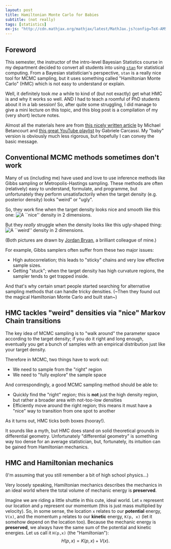 ```yaml
---
layout: post
title: Hamiltonian Monte Carlo for Babies
subtitle: (not really)
tags: [statistics]
ex-js: "http://cdn.mathjax.org/mathjax/latest/MathJax.js?config=TeX-AMS-MML_HTMLorMML"
---
```


## Foreword

This semester, the instructor of the intro-level Bayesian Statistics course in my department decided to convert all students 
into using [`stan`](https://mc-stan.org/) for statistical computing. From a Bayesian statistician's perspective, `stan` is a 
really nice tool for MCMC sampling, but it uses something called "Hamiltonian Monte Carlo" (HMC) which is not easy to 
understand or explain.

Well, it definitely took *me* a while to kind of (but not exactly) get what HMC is and why it works so well. AND I had to 
teach a roomful of PhD students about it in a lab session! So, after quite some struggling, I did manage to give a mini 
lecture on this topic, and this blog post is a compilation of my (very short) lecture notes.

Almost all the materials here are from [this nicely written article](https://arxiv.org/abs/1701.02434) by Michael Betancourt and 
[this great YouTube playlist](https://youtu.be/FGQddvjP19w) by Gabriele Carcassi. My "baby" version is obviously much less 
rigorous, but hopefully I can convey the basic message. 

## Conventional MCMC methods sometimes don't work
Many of us (including me) have used and love to use inference methods like Gibbs sampling or Metropolis-Hastings sampling.
These methods are often (relatively) easy to understand, formulate, and programme, but unfortunately they perform unsatisfactorily
when the target density (e.g. posterior density) looks "weird" or "ugly".

So, they work fine when the target density looks nice and smooth like this one:
![A ``nice'' density in 2 dimensions.](https://fanbuduke17.github.io/img/Nice_density.jpeg)

But they *really* struggle when the density looks like this ugly-shaped thing: 
![A ``weird'' density in 2 dimensions.](https://fanbuduke17.github.io/img/Nice_density.jpeg)

(Both pictures are drawn by [Jordan Bryan](https://j-g-b.github.io/), a brilliant colleague of mine.)

For example, Gibbs samplers often suffer from these two major issues:

* High autocorrelation; this leads to "sticky" chains and very low effective sample sizes.
* Getting "stuck"; when the target density has high curvature regions, the sampler tends to get trapped inside.

And that's why certain smart people started searching for alternative sampling methods that can handle tricky densities. 
(~Then they found out the magical Hamiltonian Monte Carlo and built stan~)

## HMC tackles "weird" densities via "nice" Markov Chain transitions

The key idea of MCMC sampling is to "walk around" the parameter space according to the target density; if you do it right and 
long enough, eventually you get a bunch of samples with an empirical distribution just like your target density.

Therefore in MCMC, two things have to work out:
* We need to sample from the "right" region
* We need to "fully explore" the sample space

And correspondingly, a good MCMC sampling method should be able to:
* Quickly find the "right" region; this is **not** just the high density region, but rather a broader area with not-too-low densities
* Efficiently move around the right region; this means it must have a "nice" way to transition from one spot to another

As it turns out, HMC ticks both boxes (hooray!).

It sounds like a myth, but HMC does stand on solid theoretical grounds in differential geometry. Unfortunately "differential geometry"
is something way too dense for an average statistician, but, fortunately, its intuition can be gained from Hamiltonian mechanics.

## HMC and Hamiltonian mechanics

(I'm assuming that you still remember a bit of high school physics...)

Very loosely speaking, Hamiltonian mechanics describes the mechanics in an ideal world where the total volume of mechanic 
energy is **preserved**. 

Imagine we are riding a little shuttle in this cute, ideal world. Let `x` represent our location and `p` 
represent our momentum (this is just mass multiplied by velocity). So, in some sense, the location `x` relates to our **potential**
energy, `V(x)`, and the momentum `p` relates to our **kinetic** energy, `K(p, x)` (let it somehow depend on the location too). 
Because the mechanic energy is **preserved**, we always have the same sum of the potential and kinetic energies. Let us call it 
`H(p,x)` (the "Hamiltonian"):
$$ H(p,x) = K(p, x) + V(x).$$


